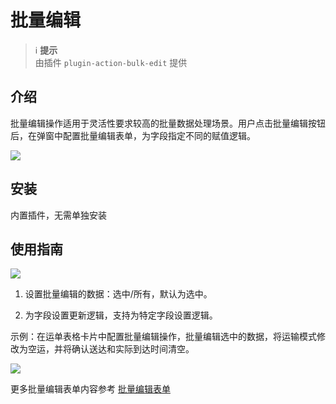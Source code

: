 # 批量编辑

> ℹ️ **提示**  
> 由插件 `plugin-action-bulk-edit` 提供

## 介绍

批量编辑操作适用于灵活性要求较高的批量数据处理场景。用户点击批量编辑按钮后，在弹窗中配置批量编辑表单，为字段指定不同的赋值逻辑。

![](/actions/bulk-edit-1.png)

## 安装

内置插件，无需单独安装

## 使用指南

![](/actions/bulk-edit-2.png)

1. 设置批量编辑的数据：选中/所有，默认为选中。

2. 为字段设置更新逻辑，支持为特定字段设置逻辑。

示例：在运单表格卡片中配置批量编辑操作，批量编辑选中的数据，将运输模式修改为空运，并将确认送达和实际到达时间清空。

![](/actions/bulk-edit-3.gif)

<!-- TODO: 跳转链接没写 -->
更多批量编辑表单内容参考 [批量编辑表单]()

